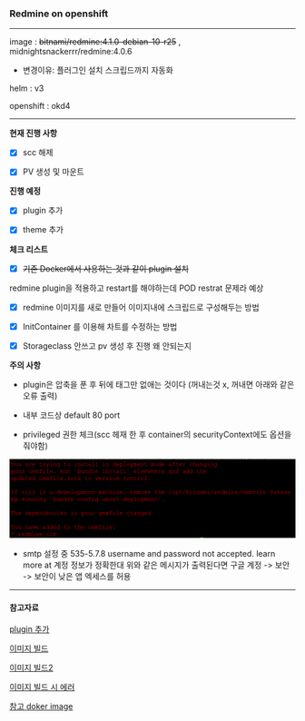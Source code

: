 ### Redmine on openshift

----

image : ~~bitnami/redmine:4.1.0-debian-10-r25~~ , midnightsnackerrr/redmine:4.0.6
- 변경이유: 플러그인 설치 스크립드까지 자동화


helm : v3

openshift : okd4


----

**현재 진행 사항**

- [x] scc 해제
- [x] PV 생성 및 마운트


**진행 예정**

- [x] plugin 추가
- [x] theme 추가


**체크 리스트**

- [x] ~~기존 Docker에서 사용하는 것과 같이 plugin 설치~~

redmine plugin을 적용하고 restart를 해야하는데 POD restrat 문제라 예상  

- [x] redmine 이미지를 새로 만들어 이미지내에 스크립드로 구성해두는 방법

- [x] InitContainer 를 이용해 차트를 수정하는 방법

- [x] Storageclass 안쓰고 pv 생성 후 진행 왜 안되는지


**주의 사항**

- plugin은 압축을 푼 후 뒤에 태그만 없애는 것이다 (꺼내는것 x, 꺼내면 아래와 같은 오류 출력)

- 내부 코드상 default 80 port

- privileged 권한 체크(scc 헤재 한 후 container의 securityContext에도 옵션을 줘야함)

![](./img/error.png)


- smtp 설정 중 535-5.7.8 username and password not accepted. learn more at 계정 정보가 정확한대 위와 같은 메시지가 출력된다면 구글 계정 -> 보안 -> 보안이 낮은 앱 엑세스를 허용



----


#### 참고자료

[plugin 추가 ](https://github.com/bitnami/charts/issues/1380)

[이미지 빌드](https://github.com/bitnami/bitnami-docker-redmine/issues/115)

[이미지 빌드2](https://brunch.co.kr/@cheuora/45)

[이미지 빌드 시 에러](https://github.com/bitnami/bitnami-docker-redmine/issues/101)


[참고 doker image](https://github.com/sameersbn/docker-redmine)
